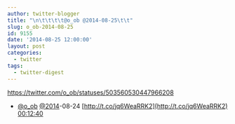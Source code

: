 ```yaml
---
author: twitter-blogger
title: "\n\t\t\t\t@o_ob @2014-08-25\t\t"
slug: o_ob-2014-08-25
id: 9155
date: '2014-08-25 12:00:00'
layout: post
categories:
  - twitter
tags:
  - twitter-digest
---
```


https://twitter.com/o_ob/statuses/503560530447966208  

*   [@o_ob](https://twitter.com/o_ob) [@2014](https://twitter.com/2014)-08-24 [http://t.co/jq6WeaRRK2](http://t.co/jq6WeaRRK2) [00:12:40](https://twitter.com/o_ob/statuses/503560530447966208)